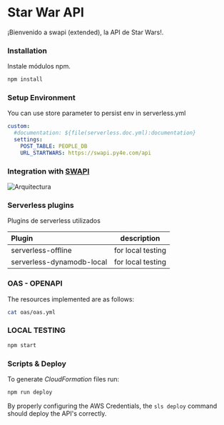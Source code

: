 ﻿# Star War API

¡Bienvenido a swapi (extended), la API de Star Wars!.

### Installation 

Instale módulos npm.

```sh
npm install
```

### Setup Environment

You can use store parameter to persist env in
serverless.yml

```yaml
custom:
  #documentation: ${file(serverless.doc.yml):documentation}
  settings:
    POST_TABLE: PEOPLE_DB
    URL_STARTWARS: https://swapi.py4e.com/api
```


### Integration with [SWAPI](https://swapi.py4e.com/documentation)


![Arquitectura](https://i.ibb.co/nbdHq5C/arquitectura.jpg)


### Serverless plugins

Plugins de serverless utilizados

| Plugin | description |
|:---------------------------|:-----------:|
| serverless-offline | for local testing
| serverless-dynamodb-local | for local testing

### OAS - OPENAPI
The resources implemented are as follows:

```sh
cat oas/oas.yml
```

### LOCAL TESTING

```sh
npm start
```

### Scripts & Deploy

To generate *CloudFormation* files run:
```sh
npm run deploy
```

By properly configuring the AWS Credentials, the `sls deploy` command should deploy the API's correctly.
